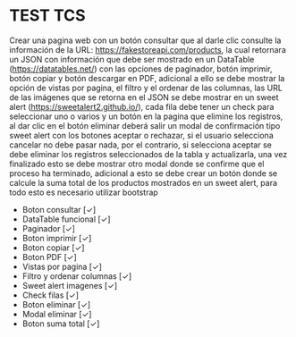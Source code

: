 # TEST TCS

Crear una pagina web con un botón consultar que al darle clic consulte la información de la URL: https://fakestoreapi.com/products, la cual retornara un JSON con información que debe ser mostrado en un DataTable (https://datatables.net/) con las opciones de paginador, botón imprimir, botón copiar y botón descargar en PDF, adicional a ello se debe mostrar la opción de vistas por pagina, el filtro y el ordenar de las columnas, las URL de las imágenes que se retorna en el JSON se debe mostrar en un sweet alert (https://sweetalert2.github.io/), cada fila debe tener un check para seleccionar uno o varios y un botón en la pagina que elimine los registros, al dar clic en el botón eliminar deberá salir un modal de confirmación tipo sweet alert con los botones aceptar o rechazar, si el usuario selecciona cancelar no debe pasar nada, por el contrario, si selecciona aceptar se debe eliminar los registros seleccionados de la tabla y actualizarla, una vez finalizado esto se debe mostrar otro modal donde se confirme que el proceso ha terminado, adicional a esto se debe crear un botón donde se calcule la suma total de los productos mostrados en un sweet alert, para todo esto es necesario utilizar bootstrap

- Boton consultar [✓]
- DataTable funcional [✓]
- Paginador [✓]
- Boton imprimir [✓]
- Boton copiar [✓]
- Boton PDF [✓]
- Vistas por pagina [✓]
- Filtro y ordenar columnas [✓]
- Sweet alert imagenes [✓]
- Check filas [✓]
- Boton eliminar [✓]
- Modal eliminar [✓]
- Boton suma total [✓]